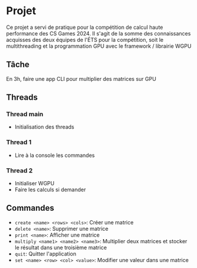 # Projet

Ce projet a servi de pratique pour la compétition de calcul haute performance des CS Games 2024.
Il s'agit de la somme des connaissances acquisses des deux équipes de l'ÉTS pour la compétition, soit le multithreading
et la programmation GPU avec le framework / librairie WGPU

## Tâche

En 3h, faire une app CLI pour multiplier des matrices sur GPU

## Threads

### Thread main

- Initialisation des threads

### Thread 1

- Lire à la console les commandes

### Thread 2

- Initialiser WGPU
- Faire les calculs si demander

## Commandes

- `create <name> <rows> <cols>`: Créer une matrice
- `delete <name>`: Supprimer une matrice
- `print <name>`: Afficher une matrice
- `multiply <name1> <name2> <name3>`: Multiplier deux matrices et stocker le résultat dans une troisième matrice
- `quit`: Quitter l'application
- `set <name> <row> <col> <value>`: Modifier une valeur dans une matrice